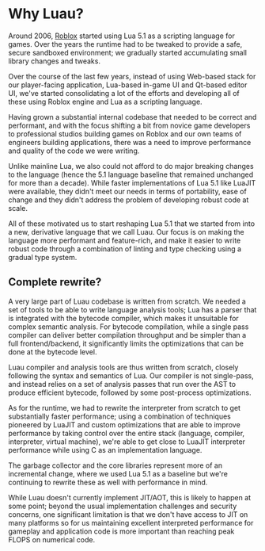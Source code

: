 # Why Luau?

Around 2006, [Roblox](https://www.roblox.com) started using Lua 5.1 as a scripting language for games. Over the years the runtime had to be tweaked to provide a safe, secure sandboxed environment; we gradually started accumulating small library changes and tweaks.

Over the course of the last few years, instead of using Web-based stack for our player-facing application, Lua-based in-game UI and Qt-based editor UI, we've started consolidating a lot of the efforts and developing all of these using Roblox engine and Lua as a scripting language.

Having grown a substantial internal codebase that needed to be correct and performant, and with the focus shifting a bit from novice game developers to professional studios building games on Roblox and our own teams of engineers building applications, there was a need to improve performance and quality of the code we were writing.

Unlike mainline Lua, we also could not afford to do major breaking changes to the language (hence the 5.1 language baseline that remained unchanged for more than a decade). While faster implementations of Lua 5.1 like LuaJIT were available, they didn't meet our needs in terms of portability, ease of change and they didn't address the problem of developing robust code at scale.

All of these motivated us to start reshaping Lua 5.1 that we started from into a new, derivative language that we call Luau. Our focus is on making the language more performant and feature-rich, and make it easier to write robust code through a combination of linting and type checking using a gradual type system.

## Complete rewrite?

A very large part of Luau codebase is written from scratch. We needed a set of tools to be able to write language analysis tools; Lua has a parser that is integrated with the bytecode compiler, which makes it unsuitable for complex semantic analysis. For bytecode compilation, while a single pass compiler can deliver better compilation throughput and be simpler than a full frontend/backend, it significantly limits the optimizations that can be done at the bytecode level.

Luau compiler and analysis tools are thus written from scratch, closely following the syntax and semantics of Lua. Our compiler is not single-pass, and instead relies on a set of analysis passes that run over the AST to produce efficient bytecode, followed by some post-process optimizations.

As for the runtime, we had to rewrite the interpreter from scratch to get substantially faster performance; using a combination of techniques pioneered by LuaJIT and custom optimizations that are able to improve performance by taking control over the entire stack (language, compiler, interpreter, virtual machine), we're able to get close to LuaJIT interpreter performance while using C as an implementation language.

The garbage collector and the core libraries represent more of an incremental change, where we used Lua 5.1 as a baseline but we're continuing to rewrite these as well with performance in mind.

While Luau doesn't currently implement JIT/AOT, this is likely to happen at some point; beyond the usual implementation challenges and security concerns, one significant limitation is that we don't have access to JIT on many platforms so for us maintaining excellent interpreted performance for gameplay and application code is more important than reaching peak FLOPS on numerical code.
